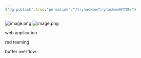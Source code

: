 ```yaml
---
{"dg-publish":true,"permalink":"/tryhackme/tryhackme待完成/"}
---
```



![image.png](https://s2.loli.net/2025/07/18/w7riMcYnSFOem8L.png)
![image.png](https://s2.loli.net/2025/07/18/9Oify6zbaGPuoYv.png)


web application

red teaming

buffer overflow
